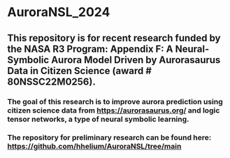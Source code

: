 # AuroraNSL_2024

## This repository is for recent research funded by the NASA R3 Program: Appendix F: A Neural-Symbolic Aurora Model Driven by Aurorasaurus Data in Citizen Science (award # 80NSSC22M0256).
   ### The goal of this research is to improve aurora prediction using citizen science data from https://aurorasaurus.org/ and logic tensor networks, a type of neural symbolic learning.
   ### The repository for preliminary research can be found here: https://github.com/hhelium/AuroraNSL/tree/main

